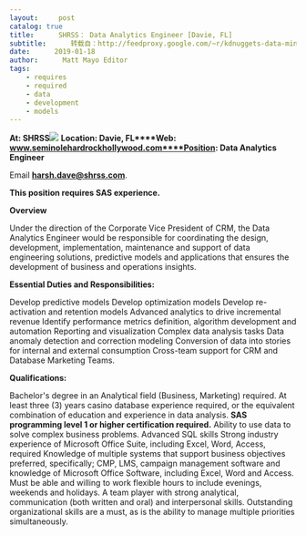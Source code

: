 ```yaml
---
layout:     post
catalog: true
title:      SHRSS： Data Analytics Engineer [Davie, FL]
subtitle:      转载自：http://feedproxy.google.com/~r/kdnuggets-data-mining-analytics/~3/9GafNfciXE0/01-18-shrss-data-analytics-engineer.html
date:      2019-01-18
author:      Matt Mayo Editor
tags:
    - requires
    - required
    - data
    - development
    - models
---
```


**At: SHRSS**![](http://feedproxy.google.com/jimg/shrss.jpg)
**Location: Davie, FL****Web: www.seminolehardrockhollywood.com****Position: Data Analytics Engineer**

Email **harsh.dave@shrss.com**.

**This position requires SAS experience.**

**Overview**

Under the direction of the Corporate Vice President of CRM, the Data Analytics Engineer would be responsible for coordinating the design, development, implementation, maintenance and support of data engineering solutions, predictive models and applications that ensures the development of business and operations insights.

**Essential Duties and Responsibilities:**

Develop predictive models
Develop optimization models
Develop re-activation and retention models
Advanced analytics to drive incremental revenue
Identify performance metrics definition, algorithm development and automation
Reporting and visualization
Complex data analysis tasks
Data anomaly detection and correction modeling
Conversion of data into stories for internal and external consumption
Cross-team support for CRM and Database Marketing Teams.

**Qualifications:**

Bachelor's degree in an Analytical field (Business, Marketing) required.
At least three (3) years casino database experience required, or the equivalent combination of education and experience in data analysis.
**SAS programming level 1 or higher certification required.**
Ability to use data to solve complex business problems.
Advanced SQL skills
Strong industry experience of Microsoft Office Suite, including Excel, Word, Access, required
Knowledge of multiple systems that support business objectives preferred, specifically; CMP, LMS, campaign management software and knowledge of Microsoft Office Software, including Excel, Word and Access.
Must be able and willing to work flexible hours to include evenings, weekends and holidays.
A team player with strong analytical, communication (both written and oral) and interpersonal skills. Outstanding organizational skills are a must, as is the ability to manage multiple priorities simultaneously.

